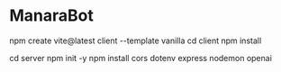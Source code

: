 # ManaraBot

npm create vite@latest client --template vanilla
cd client
npm install

cd server
npm init -y
npm install cors dotenv express nodemon openai
